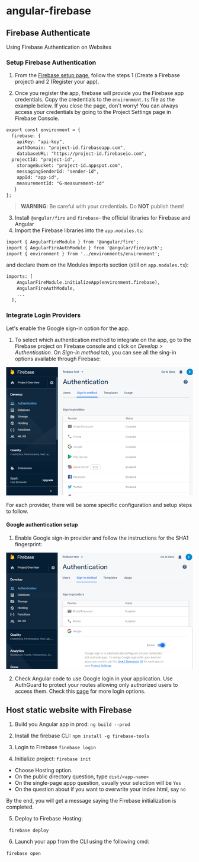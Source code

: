 # angular-firebase

## Firebase Authenticate 

Using Firebase Authentication on Websites

### Setup Firebase Authentication

1. From the [Firebase setup page](https://firebase.google.com/docs/web/setup), follow the steps 1 (Create a Firebase project) and 2 (Register your app).

2. Once you register the app, firebase will provide you the Firebase app credentials. Copy the credentials to the `environment.ts` file as the example below. If you close the page, don't worry! You can always access your credentials by going to the Project Settings page in Firebase Console. 

```
export const environment = {
  firebase: {
    apiKey: "api-key",
    authDomain: "project-id.firebaseapp.com",
    databaseURL: "https://project-id.firebaseio.com",
  projectId: "project-id",
    storageBucket: "project-id.appspot.com",
    messagingSenderId: "sender-id",
    appId: "app-id",
    measurementId: "G-measurement-id"
   }
};
```

> **WARNING**: Be careful with your credentials. Do **NOT** publish them!

3. Install `@angular/fire` and `firebase`- the official libraries for Firebase and Angular
4. Import the Firebase libraries into the `app.modules.ts`:

```
import { AngularFireModule } from '@angular/fire';
import { AngularFireAuthModule } from '@angular/fire/auth';
import { environment } from '../environments/environment';
```

and declare them on the Modules imports section (still on `app.modules.ts`):

```
imports: [
    AngularFireModule.initializeApp(environment.firebase),
    AngularFireAuthModule,
    ...
  ],
```

### Integrate Login Providers

Let's enable the Google sign-in option for the app.

1. To select which authentication method to integrate on the app, go to the Firebase project on Firebase console and click on *Develop > Authentication*. On *Sign-in method* tab, you can see all the sing-in options available through Firebase:

![Firebase Sign-in methods](../readme-content/Firebase-Sign-in-methods.PNG)

For each provider, there will be some specific configuration and setup steps to follow. 

#### Google authentication setup

1. Enable Google sign-in provider and follow the instructions for the SHA1 fingerprint:

![Enable Google provider](../readme-content/Firebase-Google-provider-enable.PNG)

2. Check Angular code to use Google login in your application. Use AuthGuard to protect your routes allowing only authorized users to access them. Check this [page](https://angular-templates.io/tutorials/about/firebase-authentication-with-angular) for more login options.


## Host static website with Firebase
1. Build you Angular app in prod:
``` ng build --prod ```

1. Install the firebase CLI:
``` npm install -g firebase-tools ```

1. Login to Firebase
``` finebase login ```

1. Initialize project:
``` firebase init ``` 

- Choose Hosting option.
- On the public directory question, type `dist/<app-name>`
- On the single-page appp question, usually your selection will be `Yes`
- On the question about if you want to overwrite your index.html, say `no`

By the end, you will get a message saying the Firebase initialization is completed.

5. Deploy to Firebase Hosting:

``` firebase deploy```

6. Launch your app from the CLI using the following cmd:

``` firebase open ```

